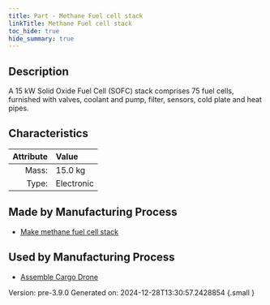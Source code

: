 ```yaml
---
title: Part - Methane Fuel cell stack
linkTitle: Methane Fuel cell stack
toc_hide: true
hide_summary: true
---
```


## Description
A 15 kW Solid Oxide Fuel Cell (SOFC) stack comprises &#10;&#9;&#9;    75 fuel cells, furnished with valves, coolant and pump, filter, sensors,&#10;&#9;&#9;    cold plate and heat pipes. &#10;&#9;&#9;

## Characteristics

| Attribute      | Value |
|--------:|:------|
|Mass:|15.0 kg|
|Type:|Electronic|

## Made by Manufacturing Process

- [Make methane fuel cell stack](/docs/definitions/process/make-methane-fuel-cell-stack)

## Used by Manufacturing Process

- [Assemble Cargo Drone](/docs/definitions/process/assemble-cargo-drone)


Version: pre-3.9.0 Generated on: 2024-12-28T13:30:57.2428854
{.small }


